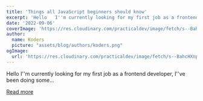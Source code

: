 ```yaml
---
title: 'Things all JavaScript beginners should know'
excerpt: 'Hello   I''m currently looking for my first job as a frontend developer, I''ve been doing some...'
date: '2022-09-06'
coverImage: 'https://res.cloudinary.com/practicaldev/image/fetch/s--BahcHXnp--/c_imagga_scale,f_auto,fl_progressive,h_420,q_auto,w_1000/https://dev-to-uploads.s3.amazonaws.com/uploads/articles/iklui5zykxueeemsr3ho.png'
author:
  name: Koders
  picture: "assets/blog/authors/koders.png"
ogImage:
  url: 'https://res.cloudinary.com/practicaldev/image/fetch/s--BahcHXnp--/c_imagga_scale,f_auto,fl_progressive,h_420,q_auto,w_1000/https://dev-to-uploads.s3.amazonaws.com/uploads/articles/iklui5zykxueeemsr3ho.png'
---
```


Hello   I''m currently looking for my first job as a frontend developer, I''ve been doing some...

[Read more](https://dev.to/julio_santacruz/things-all-javascript-beginners-should-know-1o7o)
